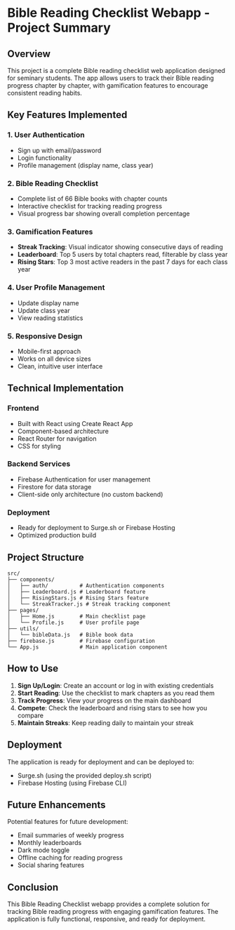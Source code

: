# Bible Reading Checklist Webapp - Project Summary

## Overview
This project is a complete Bible reading checklist web application designed for seminary students. The app allows users to track their Bible reading progress chapter by chapter, with gamification features to encourage consistent reading habits.

## Key Features Implemented

### 1. User Authentication
- Sign up with email/password
- Login functionality
- Profile management (display name, class year)

### 2. Bible Reading Checklist
- Complete list of 66 Bible books with chapter counts
- Interactive checklist for tracking reading progress
- Visual progress bar showing overall completion percentage

### 3. Gamification Features
- **Streak Tracking**: Visual indicator showing consecutive days of reading
- **Leaderboard**: Top 5 users by total chapters read, filterable by class year
- **Rising Stars**: Top 3 most active readers in the past 7 days for each class year

### 4. User Profile Management
- Update display name
- Update class year
- View reading statistics

### 5. Responsive Design
- Mobile-first approach
- Works on all device sizes
- Clean, intuitive user interface

## Technical Implementation

### Frontend
- Built with React using Create React App
- Component-based architecture
- React Router for navigation
- CSS for styling

### Backend Services
- Firebase Authentication for user management
- Firestore for data storage
- Client-side only architecture (no custom backend)

### Deployment
- Ready for deployment to Surge.sh or Firebase Hosting
- Optimized production build

## Project Structure
```
src/
├── components/
│   ├── auth/          # Authentication components
│   ├── Leaderboard.js # Leaderboard feature
│   ├── RisingStars.js # Rising Stars feature
│   └── StreakTracker.js # Streak tracking component
├── pages/
│   ├── Home.js        # Main checklist page
│   └── Profile.js     # User profile page
├── utils/
│   └── bibleData.js   # Bible book data
├── firebase.js        # Firebase configuration
└── App.js             # Main application component
```

## How to Use

1. **Sign Up/Login**: Create an account or log in with existing credentials
2. **Start Reading**: Use the checklist to mark chapters as you read them
3. **Track Progress**: View your progress on the main dashboard
4. **Compete**: Check the leaderboard and rising stars to see how you compare
5. **Maintain Streaks**: Keep reading daily to maintain your streak

## Deployment

The application is ready for deployment and can be deployed to:
- Surge.sh (using the provided deploy.sh script)
- Firebase Hosting (using Firebase CLI)

## Future Enhancements

Potential features for future development:
- Email summaries of weekly progress
- Monthly leaderboards
- Dark mode toggle
- Offline caching for reading progress
- Social sharing features

## Conclusion

This Bible Reading Checklist webapp provides a complete solution for tracking Bible reading progress with engaging gamification features. The application is fully functional, responsive, and ready for deployment.